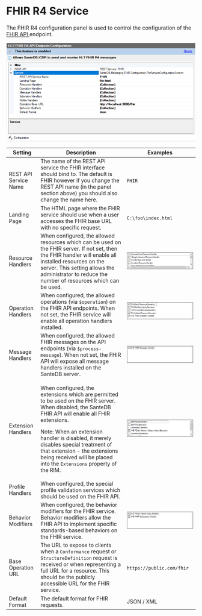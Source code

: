 # FHIR R4 Service

The FHIR R4 configuration panel is used to control the configuration of the [FHIR API ](../../../../extending-santedb/service-apis/hl7-fhir/)endpoint.

![](<../../../../../.gitbook/assets/image (423) (1) (1).png>)

| Setting               | Description                                                                                                                                                                                                                                                                                                                                                                   | Examples                                                      |
| --------------------- | ----------------------------------------------------------------------------------------------------------------------------------------------------------------------------------------------------------------------------------------------------------------------------------------------------------------------------------------------------------------------------- | ------------------------------------------------------------- |
| REST API Service Name | The name of the REST API service the FHIR interface should bind to. The default is FHIR however if you change the REST API name (in the panel section above) you should also change the name here.                                                                                                                                                                            | `FHIR`                                                        |
| Landing Page          | The HTML page where the FHIR service should use when a user accesses the FHIR base URL with no specific request.                                                                                                                                                                                                                                                              | `C:\foo\index.html`                                           |
| Resource Handlers     | When configured, the allowed resources which can be used on the FHIR server. If not set, then the FHIR handler will enable all installed resources on the server. This setting allows the administrator to reduce the number of resources which can be used.                                                                                                                  | ![](<../../../../../.gitbook/assets/image (418).png>)         |
| Operation Handlers    | When configured, the allowed operations (via `$operation`) on the FHIR API endpoints. When not set, the FHIR service will enable all operation handlers installed.                                                                                                                                                                                                            | ![](<../../../../../.gitbook/assets/image (420) (1) (1).png>) |
| Message Handlers      | When configured, the allowed FHIR messages on the API endpoints (via `$process-message`). When not set, the FHIR API will expose all message handlers installed on the SanteDB server.                                                                                                                                                                                        | ![](<../../../../../.gitbook/assets/image (419) (1).png>)     |
| Extension Handlers    | <p>When configured, the extensions which are permitted to be used on the FHIR server. When disabled, the SanteDB FHIR API will enable all FHIR extensions.</p><p>Note: When an extension handler is disabled, it merely disables special treatment of that extension - the extensions being received will be placed into the <code>Extensions</code> property of the RIM.</p> | ![](<../../../../../.gitbook/assets/image (431) (1) (1).png>) |
| Profile Handlers      | When configured, the special profile validation services which should be used on the FHIR API.                                                                                                                                                                                                                                                                                |                                                               |
| Behavior Modifiers    | When configured, the behavior modifiers for the FHIR service. Behavior modifiers allow the FHIR API to implement specific standards-based behaviors on the FHIR service.                                                                                                                                                                                                      | ![](<../../../../../.gitbook/assets/image (430) (1) (1).png>) |
| Base Operation URL    | The URL to expose to clients when a `Conformance` request or `StructureDefinition` request is received or when representing a full URL for a resource. This should be the publicly accessible URL for the FHIR service.                                                                                                                                                       | `https://public.com/fhir`                                     |
| Default Format        | The default format for FHIR requests.                                                                                                                                                                                                                                                                                                                                         | JSON / XML                                                    |

